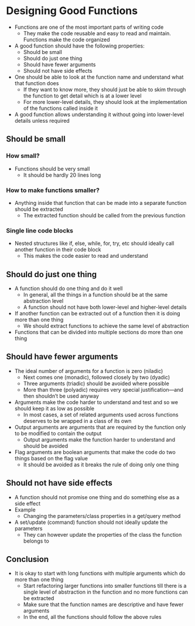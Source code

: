 # Designing Good Functions

- Functions are one of the most important parts of writing code
  - They make the code reusable and easy to read and maintain. Functions make the code organized
- A good function should have the following properties:
  - Should be small
  - Should do just one thing
  - Should have fewer arguments
  - Should not have side effects
- One should be able to look at the function name and understand what that function does
  - If they want to know more, they should just be able to skim through the function to get detail which is at a lower level
  - For more lower-level details, they should look at the implementation of the functions called inside it
- A good function allows understanding it without going into lower-level details unless required

## Should be small

### How small?

- Functions should be very small
  - It should be hardly 20 lines long

### How to make functions smaller?

- Anything inside that function that can be made into a separate function should be extracted
  - The extracted function should be called from the previous function

### Single line code blocks

- Nested structures like if, else, while, for, try, etc should ideally call another function in their code block
  - This makes the code easier to read and understand

## Should do just one thing

- A function should do one thing and do it well
  - In general, all the things in a function should be at the same abstraction level
  - A function should not have both lower-level and higher-level details
- If another function can be extracted out of a function then it is doing more than one thing
  - We should extract functions to achieve the same level of abstraction
- Functions that can be divided into multiple sections do more than one thing

## Should have fewer arguments

- The ideal number of arguments for a function is zero (niladic)
  - Next comes one (monadic), followed closely by two (dyadic)
  - Three arguments (triadic) should be avoided where possible
  - More than three (polyadic) requires very special justification—and then shouldn’t be used anyway
- Arguments make the code harder to understand and test and so we should keep it as low as possible
  - In most cases, a set of related arguments used across functions deserves to be wrapped in a class of its own
- Output arguments are arguments that are required by the function only to be modified to contain the output
  - Output arguments make the function harder to understand and should be avoided
- Flag arguments are boolean arguments that make the code do two things based on the flag value
  - It should be avoided as it breaks the rule of doing only one thing

## Should not have side effects

- A function should not promise one thing and do something else as a side effect
- Example
  - Changing the parameters/class properties in a get/query method
- A set/update (command) function should not ideally update the parameters
  - They can however update the properties of the class the function belongs to

## Conclusion

- It is okay to start with long functions with multiple arguments which do more than one thing
  - Start refactoring larger functions into smaller functions till there is a single level of abstraction in the function and no more functions can be extracted
  - Make sure that the function names are descriptive and have fewer arguments
  - In the end, all the functions should follow the above rules
